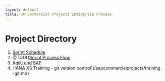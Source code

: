```yaml
---
layout: default
title: KM Commercial Projects Enterprise Process
---
```

# Project Directory



1. [Sprint Schedule](/sapcommercialprojects/schedule.html)
2. @TODO[Sprint Process Flow](/sapcommercialprojects/processflow.html)
3. [Agile and SAP](/sapcommercialprojects/agileScrum.html)
4. HANA XS Training - git version control](/sapcommercialprojects/training -git.md)
